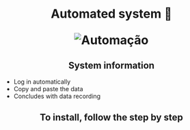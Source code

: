 <h1 align="center">
Automated system 🤖 
<p>
<p>

   ![Automação](https://user-images.githubusercontent.com/106255930/209406539-f4e6f9fe-236c-4123-9317-8cf2279bb0e7.gif)
</h1>

<h2 align="center">
System information
</h2>

- Log in automatically
- Copy and paste the data
- Concludes with data recording

<h2 align="center">
To install, follow the step by step 
</h2>
